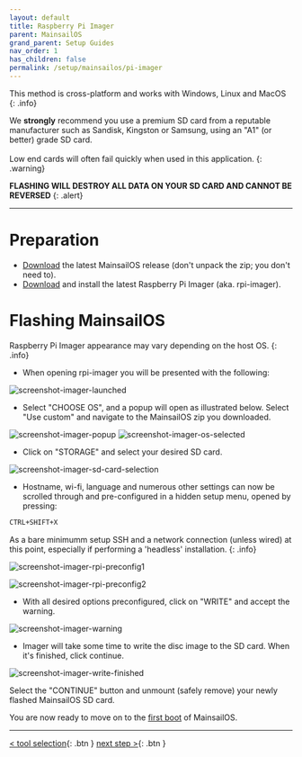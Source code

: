 ```yaml
---
layout: default
title: Raspberry Pi Imager
parent: MainsailOS
grand_parent: Setup Guides
nav_order: 1
has_children: false
permalink: /setup/mainsailos/pi-imager
---
```


This method is cross-platform and works with Windows, Linux and MacOS
{: .info}

We **strongly** recommend you use a premium SD card from a reputable manufacturer such as Sandisk, Kingston or Samsung, using an "A1" (or better) grade SD card. \
\
Low end cards will often fail quickly when used in this application.
{: .warning}

**FLASHING WILL DESTROY ALL DATA ON YOUR SD CARD AND CANNOT BE REVERSED**
{: .alert}

____

# Preparation

*  [Download](https://github.com/mainsail-crew/MainsailOS/releases) the latest MainsailOS release (don't unpack the zip; you don't need to).
*  [Download](https://www.raspberrypi.org/software/) and install the latest Raspberry Pi Imager (aka. rpi-imager).

# Flashing MainsailOS

Raspberry Pi Imager appearance may vary depending on the host OS.
{: .info}


*  When opening rpi-imager you will be presented with the following:

![screenshot-imager-launched](../../assets/img/setup/rpi-imager-launched.png)

* Select "CHOOSE OS", and a popup will open as illustrated below. Select "Use custom" and navigate to the MainsailOS zip you downloaded.

![screenshot-imager-popup](../../assets/img/setup/rpi-os-popup.png)
![screenshot-imager-os-selected](../../assets/img/setup/rpi-choosen-os.png)

* Click on "STORAGE" and select your desired SD card.

![screenshot-imager-sd-card-selection](../../assets/img/setup/rpi-sdcard.png)

* Hostname, wi-fi, language and numerous other settings can now be scrolled through and pre-configured in a hidden setup menu, opened by pressing:

```bash
CTRL+SHIFT+X
```
As a bare minimumm setup SSH and a network connection (unless wired) at this point, especially if performing a 'headless' installation.
{: .info}

![screenshot-imager-rpi-preconfig1](../../assets/img/setup/rpi-setup-1.png)

![screenshot-imager-rpi-preconfig2](../../assets/img/setup/rpi-setup-2.png)

* With all desired options preconfigured, click on "WRITE" and accept the warning.

![screenshot-imager-warning](../../assets/img/setup/rpi-warning.png)

* Imager will take some time to write the disc image to the SD card. When it's finished, click continue.

![screenshot-imager-write-finished](../../assets/img/setup/rpi-finished.png)

Select the "CONTINUE" button and  unmount (safely remove) your newly flashed MainsailOS SD card.

You are now ready to move on to the [first boot](first-boot) of MainsailOS.


---
[< tool selection](../mainsail-os.md){: .btn }  [next step >](first-boot){: .btn }

